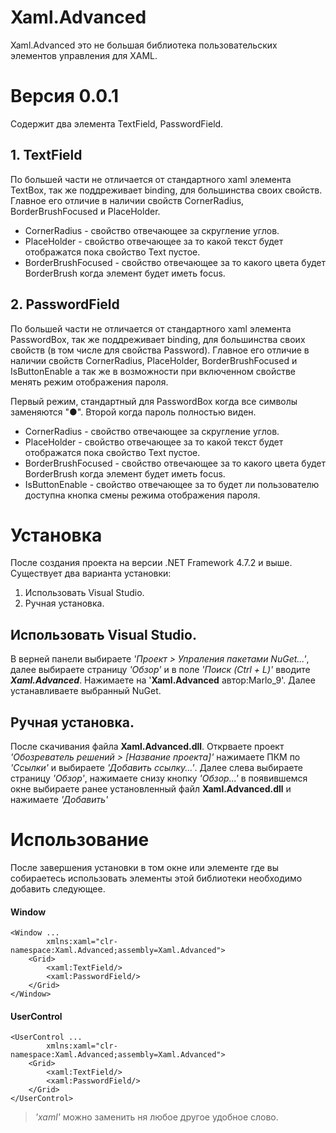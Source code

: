 # Xaml.Advanced
Xaml.Advanced это не большая библиотека пользовательских элементов управления для XAML.

# Версия 0.0.1

Содержит два элемента TextField, PasswordField.

## 1. TextField

По большей части не отличается от стандартного xaml элемента TextBox, так же поддреживает binding, для большинства своих свойств.
Главное его отличие в наличии свойств CornerRadius, BorderBrushFocused и PlaceHolder.

- CornerRadius - свойство отвечающее за скругление углов.
- PlaceHolder - свойство отвечающее за то какой текст будет отображатся пока свойство Text пустое.
- BorderBrushFocused - свойство отвечающее за то какого цвета будет BorderBrush когда элемент будет иметь focus.

## 2. PasswordField

По большей части не отличается от стандартного xaml элемента PasswordBox, так же поддреживает binding, для большинства своих свойств (в том числе для свойства Password).
Главное его отличие в наличии свойств CornerRadius, PlaceHolder, BorderBrushFocused и IsButtonEnable а так же в возможности при включенном свойстве менять режим отображения пароля.

Первый режим, стандартный для PasswordBox когда все символы заменяются "●". Второй когда пароль полностью виден.

- CornerRadius - свойство отвечающее за скругление углов.
- PlaceHolder - свойство отвечающее за то какой текст будет отображатся пока свойство Text пустое.
- BorderBrushFocused - свойство отвечающее за то какого цвета будет BorderBrush когда элемент будет иметь focus.
- IsButtonEnable - свойство отвечающее за то будет ли пользователю доступна кнопка смены режима отображения пароля.

# Установка
После создания проекта на версии .NET Framework 4.7.2 и выше. Существует два варианта установки:

1. Использовать Visual Studio.
2. Ручная установка.

## Использовать Visual Studio.

В верней панели выбираете _'Проект > Упраления пакетами NuGet...'_, далее выбираете страницу _'Обзор'_ и в поле _'Поиск (Ctrl + L)'_ вводите ***Xaml.Advanced***.
Нажимаете на '__Xaml.Advanced__ автор:Marlo_9'. Далее устанавливаете выбранный NuGet.

## Ручная установка.

После скачивания файла __Xaml.Advanced.dll__. Открваете проект _'Обозреватель решений > [Название проекта]'_ нажимаете ПКМ по _'Ссылки'_ и выбираете _'Добавить ссылку...'_.
Далее слева выбираете страницу _'Обзор'_, нажимаете снизу кнопку _'Обзор...'_ в появившемся окне выбираете ранее установленный файл __Xaml.Advanced.dll__ и нажимаете _'Добавить'_ 

# Использование

После завершения установки в том окне или элементе где вы собираетесь использовать элементы этой библиотеки необходимо добавить следующее.

#### Window
```xaml
<Window ...
        xmlns:xaml="clr-namespace:Xaml.Advanced;assembly=Xaml.Advanced">
    <Grid>
        <xaml:TextField/>
        <xaml:PasswordField/>
    </Grid>
</Window>
```
#### UserControl
```xaml
<UserControl ...
        xmlns:xaml="clr-namespace:Xaml.Advanced;assembly=Xaml.Advanced">
    <Grid>
        <xaml:TextField/>
        <xaml:PasswordField/>
    </Grid>
</UserControl>
```
> _'xaml'_ можно заменить ня любое другое удобное слово.
